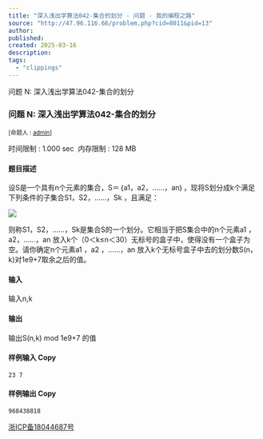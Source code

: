 ```yaml
---
title: "深入浅出学算法042-集合的划分 - 问题 - 我的编程之路"
source: "http://47.96.116.66/problem.php?cid=8011&pid=13"
author:
published:
created: 2025-03-16
description:
tags:
  - "clippings"
---
```

问题 N: 深入浅出学算法042-集合的划分

### 问题 N: 深入浅出学算法042-集合的划分

<sub>[命题人 : <span id="creator"><a href="http://47.96.116.66/userinfo.php?user=admin">admin</a></span>]</sub>

时间限制 : 1.000 sec  内存限制 : 128 MB  
  

#### 题目描述

设S是一个具有n个元素的集合，S＝｛a1，a2，……，an｝，现将S划分成k个满足下列条件的子集合S1，S2，……，Sk ，且满足：  

![](http://47.96.116.66/upload/image/20181118/20181118134652_53463.png)  

则称S1，S2，……，Sk是集合S的一个划分。它相当于把S集合中的n个元素a1 ，a2，……，an 放入k个（0＜k≤n＜30）无标号的盒子中，使得没有一个盒子为空。请你确定n个元素a1 ，a2 ，……，an 放入k个无标号盒子中去的划分数S(n，k)对1e9+7取余之后的值。  

  

  

#### 输入

输入n,k

#### 输出

输出S(n,k) mod 1e9+7 的值

#### 样例输入 Copy

```
23 7
```

#### 样例输出 Copy

```
968438818
```

  

[浙ICP备18044687号](http://beian.miit.gov.cn/)